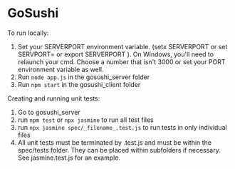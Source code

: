 # GoSushi

To run locally:

1. Set your SERVERPORT environment variable. (setx SERVERPORT <numnber> or set SERVPORT=<number> or export SERVERPORT <number>). On Windows, you'll need to relaunch your cmd. Choose a number that isn't 3000 or set your PORT environment variable as well.
2. Run `node app.js` in the gosushi_server folder
3. Run `npm start` in the gosushi_client folder

Creating and running unit tests:
    
1. Go to gosushi_server
2. run `npm test` or `npx jasmine` to run all test files
3. run `npx jasmine spec/_filename_.test.js` to run tests in only individual files
4. All unit tests must be terminated by .test.js and must be within the spec/tests folder.
   They can be placed within subfolders if necessary. See jasmine.test.js for an example.

